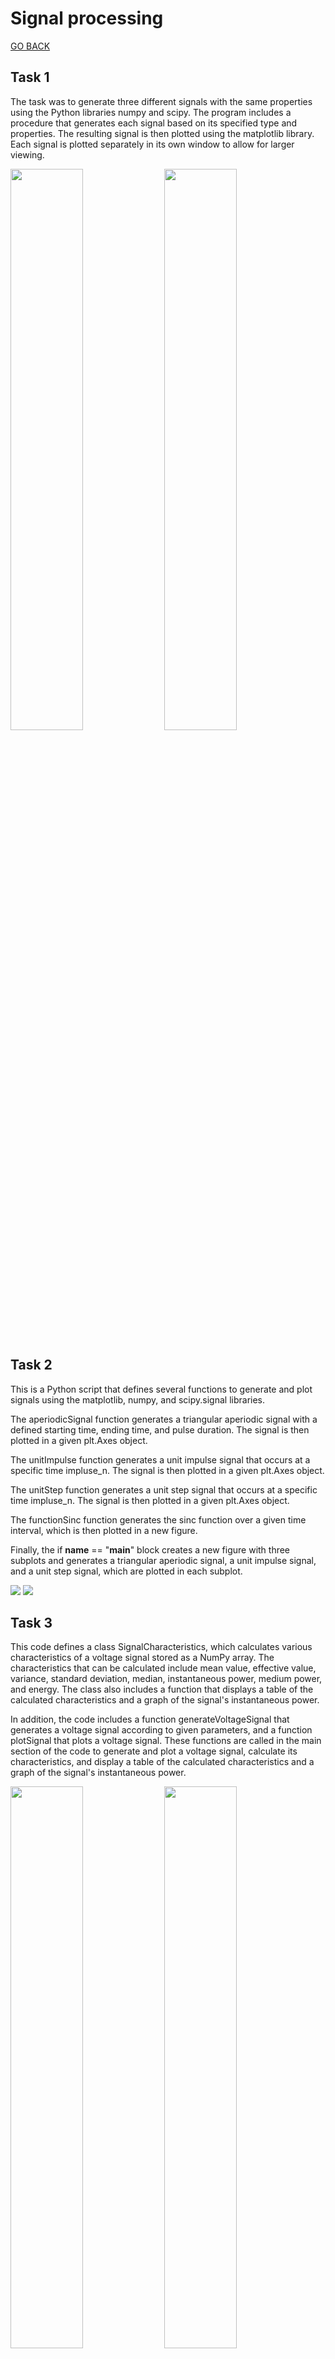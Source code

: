 # Signal processing

[GO BACK](https://github.com/0xMartin/UTB-FAI-programs)

## Task 1
The task was to generate three different signals with the same properties using the Python libraries numpy and scipy. The program includes a procedure that generates each signal based on its specified type and properties. The resulting signal is then plotted using the matplotlib library. Each signal is plotted separately in its own window to allow for larger viewing.

<div>
    <img src="./img/task-1/img1.png" width="48%">
    <img src="./img/task-1/img2.png" width="48%">
</div>

## Task 2
This is a Python script that defines several functions to generate and plot signals using the matplotlib, numpy, and scipy.signal libraries.

The aperiodicSignal function generates a triangular aperiodic signal with a defined starting time, ending time, and pulse duration. The signal is then plotted in a given plt.Axes object.

The unitImpulse function generates a unit impulse signal that occurs at a specific time impluse_n. The signal is then plotted in a given plt.Axes object.

The unitStep function generates a unit step signal that occurs at a specific time impluse_n. The signal is then plotted in a given plt.Axes object.

The functionSinc function generates the sinc function over a given time interval, which is then plotted in a new figure.

Finally, the if __name__ == "__main__" block creates a new figure with three subplots and generates a triangular aperiodic signal, a unit impulse signal, and a unit step signal, which are plotted in each subplot.

<img src="./img/task-2/img1.png">
<img src="./img/task-2/img2.png">

## Task 3
This code defines a class SignalCharacteristics, which calculates various characteristics of a voltage signal stored as a NumPy array. The characteristics that can be calculated include mean value, effective value, variance, standard deviation, median, instantaneous power, medium power, and energy. The class also includes a function that displays a table of the calculated characteristics and a graph of the signal's instantaneous power.

In addition, the code includes a function generateVoltageSignal that generates a voltage signal according to given parameters, and a function plotSignal that plots a voltage signal. These functions are called in the main section of the code to generate and plot a voltage signal, calculate its characteristics, and display a table of the calculated characteristics and a graph of the signal's instantaneous power.

<div>
    <img src="./img/task-3/img1.png" width="48%">
    <img src="./img/task-3/img2.png" width="48%">
</div>
<img src="./img/task-3/img3.png" width="96%">

## Task 4

This code generates a signal and noise with defined properties, such as signal frequency, amplitude, DC component, sampling frequency, and SNR. The generateSignal function returns the time axis, original signal, generated noise, and the resulting signal + noise. The plotSignals function plots the original signal, generated noise, and the resulting signal + noise in two subplots.

The code generates two signals with SNR values of 10 dB and 30 dB and shows that as the SNR increases, the original signal and the resulting signal + noise become less distinguishable. Conversely, as the SNR decreases, the resulting signal + noise becomes more distorted, making it harder to identify the original signal.

<img src="./img/task-4/img1.png">

## Task 5
This is a Python code that defines a function convolve that performs convolution of two input signals using the convolution sum algorithm. The function takes two numpy arrays u and g as inputs and returns the convolution result y. The function drawSignal is also defined to plot the input and output signals using matplotlib. The main block of the code demonstrates the usage of both functions by convolving two input signals and plotting the results.

The input signals used in this code are defined as numpy arrays u and g. The convolve function calculates the convolution of u and g using the convolution sum algorithm. The resulting signal is then plotted using the drawSignal function, which plots the input signals u and g, as well as the convolution results calculated using both the convolve function and the numpy library. The resulting plots show that both methods give the same results, and the output signal y calculated using the convolve function has the desired properties.

<img src="./img/task-5/img1.png">

## Task 6

První úloha se zabývá úpravou audiosignálu pro dosažení efektu ozvěny s určitými parametry. Máme k dispozici audiosignál "voice_short.wav", který chceme upravit. Úprava spočívá v přidání ozvěny, která začíná po 1 sekundě záznamu a má poloviční intenzitu (hlasitost) oproti originálu.

Pro dosažení tohoto efektu budeme využívat konvoluci. V jazyce Matlab použijeme funkci conv pro konvoluci původního audiosignálu u(n) s impulsní odezvou (filtrem) g(n). Tímto výpočtem získáme modifikovaný signál y(n).

<img src="./img/task-6/img1.png">

Druhá úloha se zaměřuje na modifikaci obrazového signálu "fruit_grey.jpg" pomocí 2D konvoluce a impulsních odezev (kernelů či masek) pro rozostření a zvýraznění hran.

Pro úpravu obrazu použijeme funkci conv2 vlastní implementace. Budeme aplikovat konvoluci s předem definovanými impulsními odezvami (kernely či masky). Úkolem je provést rozostření a zvýraznění hran obrazu.

<img src="./img/task-6/img2.png">

## Task 7

Úloha spočívá v aproximaci daného periodického signálu y(t) pomocí Fourierovy řady. Konkrétně se jedná o signál y(t) = t, kde t je v rozsahu <-pi, +pi>.

Pro výpočet koeficientů Fourierovy řady dle zadání je potřeba vytvořit vhodný algoritmus. Tento algoritmus bude sloužit k výpočtu koeficientů Fourierovy řady na základě zadaného signálu y(t).

Pro aproximaci Fourierovy řady budeme postupně používat různý počet členů. Konkrétně budeme aproximovat pro N = 5, 10 a 30 členů. Graficky zobrazíme 3 periody signálu, abychom mohli porovnat aproximované průběhy s původním signálem.

<img src="./img/task-7/img1.png">

## Task 8

V této úloze jsme nejdřive generovali harmonický signál složený ze stejnosměrné složky a tří harmonických složek o různých frekvencích a amplitudách. Tento signál byl navzorkován se vzorkovací frekvencí 1024 Hz a byl složen z celkem 128 vzorku.

Poté jsme provedli amplitudovou a frekvenční analýzu tohoto signálu. Nejprve jsme zobrazili vygenerovaný signál v časové oblasti. Poté jsme vypočítali a zobrazili jednostranné a oboustranné amplitudové a fázové spektrum signálu pomocí funkcí rfft fft z knihovny numpy.

V dalším kroku jsme přičetli k našému puvodnímu signálu šumový signál s normálním rozdělením, nulovou střední hodnotou a standardní odchylkou rovnou 1. Tento signál jsme poté opět analyzovali a porovnali jsme jeho spektra s původním signálem.

Přidání šumového signálu nejvýrazněji ovlivnilo fázové spektrum výsledného signálu. To je způsobeno tím, že k původnímu signálu bylo přidáno mnoho dalších náhodných neharmonických složek s různými amplitudami, frekvencemi a fázovými posuny. V důsledku toho ve frekvenčním spektru zanikají původní harmonické složky. Amplitudové spektrum signálu není nijak výrazně ovlivněno. To je způsobeno tím, že amplitudy náhodných signálů šumu jsou nízké a tak je stále možné ve spektru vidět harmonické složky původního signálu. Taktež je možne vidět, že přidaný šum mírně ovlivnil hodnoty harmonických složek.

<img src="./img/task-8/img1.png">